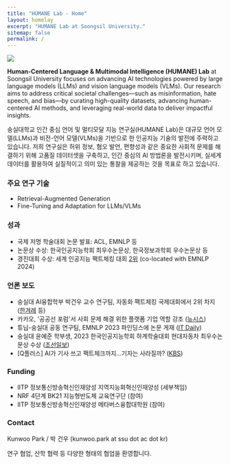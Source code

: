 ```yaml
---
title: "HUMANE Lab - Home"
layout: homelay
excerpt: "HUMANE Lab at Soongsil University."
sitemap: false
permalink: /
---
```


<img src="{{ site.url }}{{ site.baseurl }}/images/teampic/202407.jpg" style="max-width:100%; height:auto;"/>

**Human-Centered Language & Multimodal Intelligence (HUMANE) Lab** at Soongsil University focuses on advancing AI technologies powered by large language models (LLMs) and vision language models (VLMs). 
Our research aims to address critical societal challenges—such as misinformation, hate speech, and bias—by curating high-quality datasets, advancing human-centered AI methods, and leveraging real-world data to deliver impactful insights.

숭실대학교 인간 중심 언어 및 멀티모달 지능 연구실(HUMANE Lab)은 대규모 언어 모델(LLMs)과 비전-언어 모델(VLMs)을 기반으로 한 인공지능 기술의 발전에 주력하고 있습니다.
저희 연구실은 허위 정보, 혐오 발언, 편향성과 같은 중요한 사회적 문제를 해결하기 위해 고품질 데이터셋을 구축하고, 인간 중심의 AI 방법론을 발전시키며, 실세계 데이터를 활용하여 실질적이고 의미 있는 통찰을 제공하는 것을 목표로 하고 있습니다.

### 주요 연구 기술

- Retrieval-Augmented Generation
- Fine-Tuning and Adaptation for LLMs/VLMs

### 성과

- 국제 저명 학술대회 논문 발표: ACL, EMNLP 등
- 논문상 수상: 한국인공지능학회 최우수논문상, 한국정보과학회 우수논문상 등
- 경진대회 수상: 세계 인공지능 팩트체킹 대회 [2위](https://eval.ai/web/challenges/challenge-page/2285/leaderboard/5655) (co-located with EMNLP 2024)

### 언론 보도

- 숭실대 AI융합학부 박건우 교수 연구팀, 자동화 팩트체킹 국제대회에서 2위 차지 ([한겨례](https://www.hani.co.kr/arti/economy/biznews/1170055.html) 등)
- 카카오, '공공선 포럼'서 사회 문제 해결 위한 플랫폼 기업 역할 강조 ([뉴시스](https://www.newsis.com/view/NISX20240627_0002789101))
- 튜닙-숭실대 공동 연구팀, EMNLP 2023 파인딩스에 논문 게재 ([IT Daily](http://www.itdaily.kr/news/articleView.html?idxno=217558))
- 숭실대 윤예준 학부생, 2023 한국인공지능학회 하계학술대회 현대자동차 최우수논문상 수상 ([조선일보](https://news.chosun.com/pan/site/data/html_dir/2023/08/03/2023080300950.html))
- \[Q플러스\] AI가 기사 쓰고 팩트체크까지...기자는 사라질까? ([KBS](https://www.youtube.com/watch?v=Wdpxrgd5XfI&t=409s))


### Funding

- IITP 정보통신방송혁신인재양성 지역지능화혁신인재양성 (세부책임)
- NRF 4단계 BK21 지능형반도체 교육연구단 (참여)
- IITP 정보통신방송혁신인재양성 메타버스융합대학원 (참여)

### Contact

Kunwoo Park / 박 건우 (kunwoo.park at ssu dot ac dot kr)

연구 협업, 산학 협력 등 다양한 형태의 협업을 환영합니다.

 
